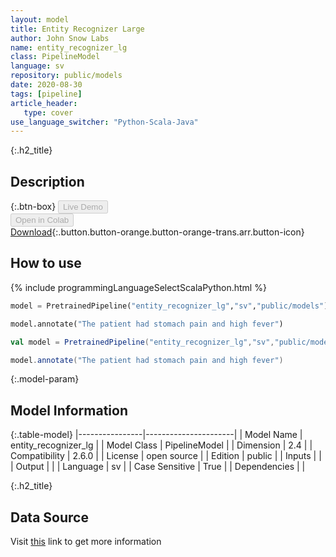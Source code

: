 ```yaml
---
layout: model
title: Entity Recognizer Large
author: John Snow Labs
name: entity_recognizer_lg
class: PipelineModel
language: sv
repository: public/models
date: 2020-08-30
tags: [pipeline]
article_header:
   type: cover
use_language_switcher: "Python-Scala-Java"
---
```


{:.h2_title}
## Description 




{:.btn-box}
<button class="button button-orange" disabled>Live Demo</button><br/><button class="button button-orange" disabled>Open in Colab</button><br/>[Download](https://s3.amazonaws.com/auxdata.johnsnowlabs.com/public/models/entity_recognizer_lg_sv_2.6.0_2.4_1598814573031.zip){:.button.button-orange.button-orange-trans.arr.button-icon}<br/>

## How to use 
<div class="tabs-box" markdown="1">

{% include programmingLanguageSelectScalaPython.html %}

```python
model = PretrainedPipeline("entity_recognizer_lg","sv","public/models")

model.annotate("The patient had stomach pain and high fever")
```

```scala
val model = PretrainedPipeline("entity_recognizer_lg","sv","public/models")

model.annotate("The patient had stomach pain and high fever")
```
</div>



{:.model-param}
## Model Information
{:.table-model}
|----------------|----------------------|
| Model Name     | entity_recognizer_lg |
| Model Class    | PipelineModel        |
| Dimension      | 2.4                  |
| Compatibility  | 2.6.0                |
| License        | open source          |
| Edition        | public               |
| Inputs         |                      |
| Output         |                      |
| Language       | sv                   |
| Case Sensitive | True                 |
| Dependencies   |                      |




{:.h2_title}
## Data Source
  
Visit [this]() link to get more information

